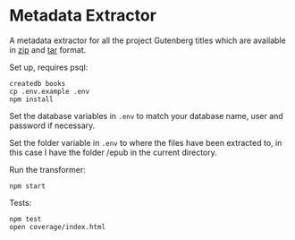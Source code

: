 # Metadata Extractor

A metadata extractor for all the project Gutenberg titles which are available in [zip](http://www.gutenberg.org/cache/epub/feeds/rdf-files.tar.zip) and [tar](http://www.gutenberg.org/cache/epub/feeds/rdf-files.tar.bz2) format.

Set up, requires psql:

```
createdb books
cp .env.example .env
npm install
```

Set the database variables in `.env` to match your database name, user and password if necessary.

Set the folder variable in `.env` to where the files have been extracted to, in this case I have the folder /epub in the current directory.

Run the transformer:

```
npm start
```

Tests:

```
npm test
open coverage/index.html
```
